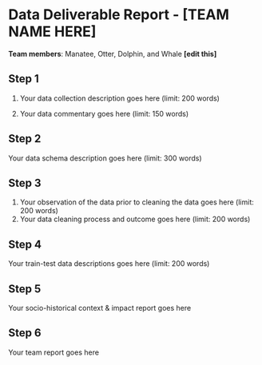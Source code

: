 # Data Deliverable Report - [TEAM NAME HERE]

**Team members**: Manatee, Otter, Dolphin, and Whale **[edit this]**

## Step 1

1. Your data collection description goes here (limit: 200 words)

2. Your data commentary goes here (limit: 150 words)

## Step 2

Your data schema description goes here (limit: 300 words)

## Step 3

1. Your observation of the data prior to cleaning the data goes here (limit: 200 words)
2. Your data cleaning process and outcome goes here (limit: 200 words)

## Step 4

Your train-test data descriptions goes here (limit: 200 words)

## Step 5

Your socio-historical context & impact report goes here

## Step 6

Your team report goes here
